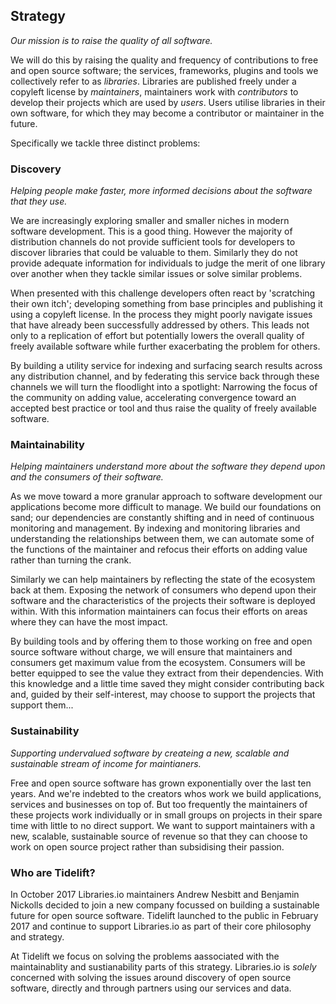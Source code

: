 ## Strategy
*Our mission is to raise the quality of all software.*

We will do this by raising the quality and frequency of contributions to free and open source software; the services, frameworks, plugins and tools we collectively refer to as *libraries*. Libraries are published freely under a copyleft license by *maintainers*, maintainers work with *contributors* to develop their projects which are used by *users*. Users utilise libraries in their own software, for which they may become a contributor or maintainer in the future.

Specifically we tackle three distinct problems:

### Discovery
_Helping people make faster, more informed decisions about the software that they use._

We are increasingly exploring smaller and smaller niches in modern software development. This is a good thing. However the majority of distribution channels do not provide sufficient tools for developers to discover libraries that could be valuable to them. Similarly they do not provide adequate information for individuals to judge the merit of one library over another when they tackle similar issues or solve similar problems.

When presented with this challenge developers often react by 'scratching their own itch'; developing something from base principles and publishing it using a copyleft license. In the process they might poorly navigate issues that have already been successfully addressed by others. This leads not only to a replication of effort but potentially lowers the overall quality of freely available software while further exacerbating the problem for others.

By building a utility service for indexing and surfacing search results across any distribution channel, and by federating this service back through these channels we will turn the floodlight into a spotlight: Narrowing the focus of the community on adding value, accelerating convergence toward an accepted best practice or tool and thus raise the quality of freely available software.  

### Maintainability
_Helping maintainers understand more about the software they depend upon and the consumers of their software._

As we move toward a more granular approach to software development our applications become more difficult to manage. We build our foundations on sand; our dependencies are constantly shifting and in need of continuous monitoring and management. By indexing and monitoring libraries and understanding the relationships between them, we can automate some of the functions of the maintainer and refocus their efforts on adding value rather than turning the crank.  

Similarly we can help maintainers by reflecting the state of the ecosystem back at them. Exposing the network of consumers who depend upon their software and the characteristics of the projects their software is deployed within. With this information maintainers can focus their efforts on areas where they can have the most impact.

By building tools and by offering them to those working on free and open source software without charge, we will ensure that maintainers and consumers get maximum value from the ecosystem. Consumers will be better equipped to see the value they extract from their dependencies. With this knowledge and a little time saved they might consider contributing back and, guided by their self-interest, may choose to support the projects that support them...

### Sustainability
_Supporting undervalued software by createing a new, scalable and sustainable stream of income for maintianers._

Free and open source software has grown exponentially over the last ten years. And we're indebted to the creators whos work we build applications, services and businesses on top of. But too frequently the maintainers of these projects work individually or in small groups on projects in their spare time with little to no direct support. We want to support maintainers with a new, scalable, sustainable source of revenue so that they can choose to work on open source project rather than subsidising their passion. 

### Who are Tidelift?
In October 2017 Libraries.io maintainers Andrew Nesbitt and Benjamin Nickolls decided to join a new company focussed on building a sustainable future for open source software. Tidelift launched to the public in February 2017 and continue to support Libraries.io as part of their core philosophy and strategy. 

At Tidelift we focus on solving the problems aassociated with the maintainablity and sustianability parts of this strategy. Libraries.io is _solely_ concerned with solving the issues around discovery of open source software, directly and through partners using our services and data. 
